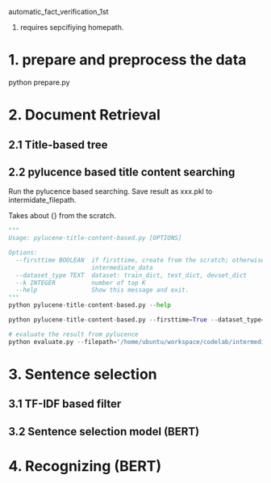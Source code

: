 automatic_fact_verification_1st
1. requires sepcifiying homepath.

# 1. prepare and preprocess the data
python prepare.py

# 2. Document Retrieval
## 2.1 Title-based tree

## 2.2 pylucence based title content searching
Run the pylucence based searching. Save result as xxx.pkl to intermidate_filepath. 

Takes about {} from the scratch.

```python
"""
Usage: pylucene-title-content-based.py [OPTIONS]

Options:
  --firsttime BOOLEAN  if firsttime, create from the scratch; otherwise using
                       intermediate_data
  --dataset_type TEXT  dataset: train_dict, test_dict, devset_dict
  --k INTEGER          number of top K
  --help               Show this message and exit.
"""
python pylucene-title-content-based.py --help

python pylucene-title-content-based.py --firsttime=True --dataset_type='devset' --k=100

# evaluate the result from pylucence 
python evaluate.py --filepath='/home/ubuntu/workspace/codelab/intermediate_data/'
```

# 3. Sentence selection
## 3.1 TF-IDF based filter

## 3.2 Sentence selection model (BERT)

# 4. Recognizing (BERT)
```shell

```
